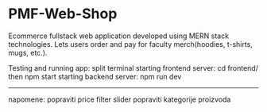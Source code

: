 # PMF-Web-Shop

Ecommerce fullstack web application developed using MERN stack technologies.
Lets users order and pay for faculty merch(hoodies, t-shirts, mugs, etc.).

Testing and running app:
split terminal
starting frontend server: cd frontend/ then npm start
starting backend server: npm run dev

--------------------------------------------------------------------------------------------------------------------------------
napomene:
popraviti price filter slider 
popraviti kategorije proizvoda